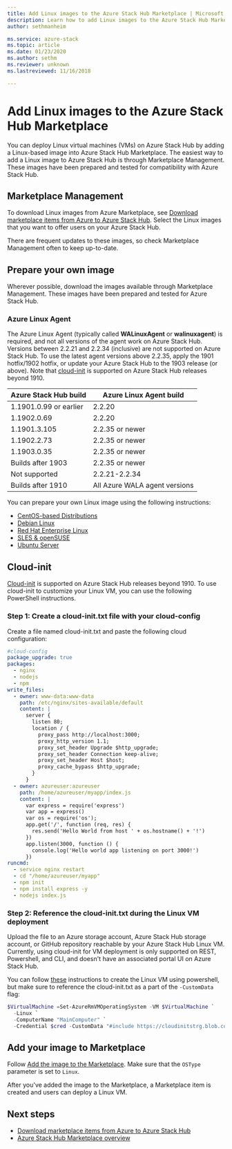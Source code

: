 ```yaml
---
title: Add Linux images to the Azure Stack Hub Marketplace | Microsoft Docs
description: Learn how to add Linux images to the Azure Stack Hub Marketplace.
author: sethmanheim

ms.service: azure-stack
ms.topic: article
ms.date: 01/23/2020
ms.author: sethm
ms.reviewer: unknown
ms.lastreviewed: 11/16/2018

---
```

# Add Linux images to the Azure Stack Hub Marketplace

You can deploy Linux virtual machines (VMs) on Azure Stack Hub by adding a Linux-based image into Azure Stack Hub Marketplace. The easiest way to add a Linux image to Azure Stack Hub is through Marketplace Management. These images have been prepared and tested for compatibility with Azure Stack Hub.

## Marketplace Management

To download Linux images from Azure Marketplace, see [Download marketplace items from Azure to Azure Stack Hub](azure-stack-download-azure-marketplace-item.md). Select the Linux images that you want to offer users on your Azure Stack Hub.

There are frequent updates to these images, so check Marketplace Management often to keep up-to-date.

## Prepare your own image

Wherever possible, download the images available through Marketplace Management. These images have been prepared and tested for Azure Stack Hub.

### Azure Linux Agent

The Azure Linux Agent (typically called **WALinuxAgent** or **walinuxagent**) is required, and not all versions of the agent work on Azure Stack Hub. Versions between 2.2.21 and 2.2.34 (inclusive) are not supported on Azure Stack Hub. To use the latest agent versions above 2.2.35, apply the 1901 hotfix/1902 hotfix, or update your Azure Stack Hub to the 1903 release (or above). Note that [cloud-init](https://cloud-init.io/) is supported on Azure Stack Hub releases beyond 1910.

| Azure Stack Hub build | Azure Linux Agent build |
| ------------- | ------------- |
| 1.1901.0.99 or earlier | 2.2.20 |
| 1.1902.0.69  | 2.2.20  |
|  1.1901.3.105   | 2.2.35 or newer |
| 1.1902.2.73  | 2.2.35 or newer |
| 1.1903.0.35  | 2.2.35 or newer |
| Builds after 1903 | 2.2.35 or newer |
| Not supported | 2.2.21-2.2.34 |
| Builds after 1910 | All Azure WALA agent versions|

You can prepare your own Linux image using the following instructions:

* [CentOS-based Distributions](/azure/virtual-machines/linux/create-upload-centos?toc=%2fazure%2fvirtual-machines%2flinux%2ftoc.json)
* [Debian Linux](/azure/virtual-machines/linux/debian-create-upload-vhd?toc=%2fazure%2fvirtual-machines%2flinux%2ftoc.json)
* [Red Hat Enterprise Linux](azure-stack-redhat-create-upload-vhd.md)
* [SLES & openSUSE](/azure/virtual-machines/linux/suse-create-upload-vhd?toc=%2fazure%2fvirtual-machines%2flinux%2ftoc.json)
* [Ubuntu Server](/azure/virtual-machines/linux/create-upload-ubuntu?toc=%2fazure%2fvirtual-machines%2flinux%2ftoc.json)

## Cloud-init

[Cloud-init](https://cloud-init.io/) is supported on Azure Stack Hub releases beyond 1910. To use cloud-init to customize your Linux VM, you can use the following PowerShell instructions.

### Step 1: Create a cloud-init.txt file with your cloud-config

Create a file named cloud-init.txt and paste the following cloud configuration:

```yaml
#cloud-config
package_upgrade: true
packages:
  - nginx
  - nodejs
  - npm
write_files:
  - owner: www-data:www-data
    path: /etc/nginx/sites-available/default
    content: |
      server {
        listen 80;
        location / {
          proxy_pass http://localhost:3000;
          proxy_http_version 1.1;
          proxy_set_header Upgrade $http_upgrade;
          proxy_set_header Connection keep-alive;
          proxy_set_header Host $host;
          proxy_cache_bypass $http_upgrade;
        }
      }
  - owner: azureuser:azureuser
    path: /home/azureuser/myapp/index.js
    content: |
      var express = require('express')
      var app = express()
      var os = require('os');
      app.get('/', function (req, res) {
        res.send('Hello World from host ' + os.hostname() + '!')
      })
      app.listen(3000, function () {
        console.log('Hello world app listening on port 3000!')
      })
runcmd:
  - service nginx restart
  - cd "/home/azureuser/myapp"
  - npm init
  - npm install express -y
  - nodejs index.js
  ```
  
### Step 2: Reference the cloud-init.txt during the Linux VM deployment

Upload the file to an Azure storage account, Azure Stack Hub storage account, or GitHub repository reachable by your Azure Stack Hub Linux VM.
Currently, using cloud-init for VM deployment is only supported on REST, Powershell, and CLI, and doesn't have an associated portal UI on Azure Stack Hub.

You can follow [these](../user/azure-stack-quick-create-vm-linux-powershell.md) instructions to create the Linux VM using powershell, but make sure to reference the cloud-init.txt as a part of the `-CustomData` flag:

```powershell
$VirtualMachine =Set-AzureRmVMOperatingSystem -VM $VirtualMachine `
  -Linux `
  -ComputerName "MainComputer" `
  -Credential $cred -CustomData "#include https://cloudinitstrg.blob.core.windows.net/strg/cloud-init.txt"
```

## Add your image to Marketplace

Follow [Add the image to the Marketplace](azure-stack-add-vm-image.md). Make sure that the `OSType` parameter is set to `Linux`.

After you've added the image to the Marketplace, a Marketplace item is created and users can deploy a Linux VM.

## Next steps

* [Download marketplace items from Azure to Azure Stack Hub](azure-stack-download-azure-marketplace-item.md)
* [Azure Stack Hub Marketplace overview](azure-stack-marketplace.md)
